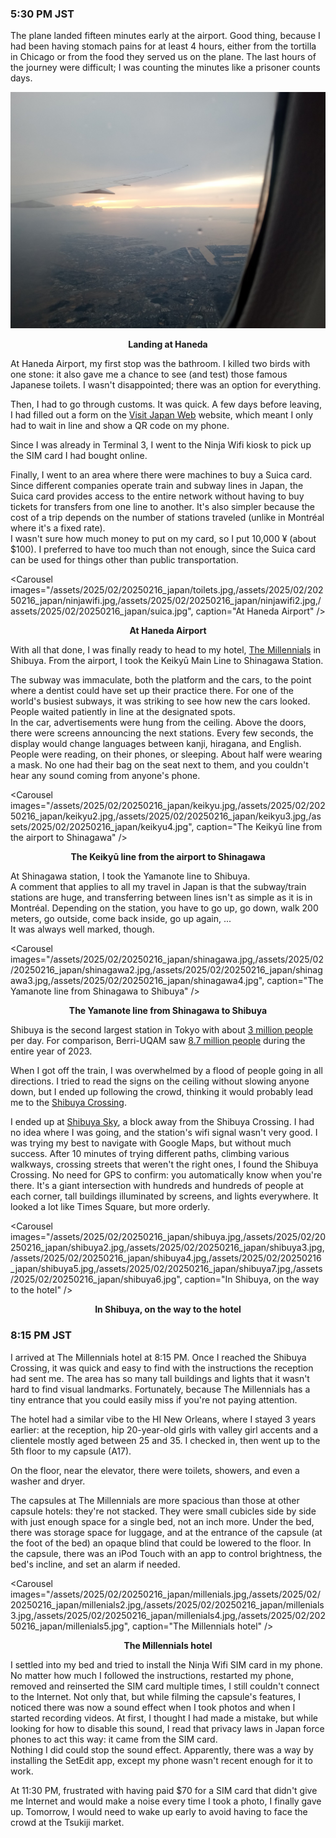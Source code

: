 ### 5:30 PM JST
The plane landed fifteen minutes early at the airport. Good thing, because I had been having stomach pains for at least 4 hours, either from the tortilla in Chicago or from the food they served us on the plane. The last hours of the journey were difficult; I was counting the minutes like a prisoner counts days.

![Landing at Haneda](/assets/2025/02/20250216_japan/landing.jpg)
<p align="center"><b>Landing at Haneda</b></p>

At Haneda Airport, my first stop was the bathroom. I killed two birds with one stone: it also gave me a chance to see (and test) those famous Japanese toilets. I wasn't disappointed; there was an option for everything.

Then, I had to go through customs. It was quick. A few days before leaving, I had filled out a form on the [Visit Japan Web](https://services.digital.go.jp/en/visit-japan-web/) website, which meant I only had to wait in line and show a QR code on my phone.

Since I was already in Terminal 3, I went to the Ninja Wifi kiosk to pick up the SIM card I had bought online.

Finally, I went to an area where there were machines to buy a Suica card. Since different companies operate train and subway lines in Japan, the Suica card provides access to the entire network without having to buy tickets for transfers from one line to another. It's also simpler because the cost of a trip depends on the number of stations traveled (unlike in Montréal where it's a fixed rate).  
I wasn't sure how much money to put on my card, so I put 10,000 ¥ (about $100). I preferred to have too much than not enough, since the Suica card can be used for things other than public transportation.

<Carousel
    images="/assets/2025/02/20250216_japan/toilets.jpg,/assets/2025/02/20250216_japan/ninjawifi.jpg,/assets/2025/02/20250216_japan/ninjawifi2.jpg,/assets/2025/02/20250216_japan/suica.jpg",
    caption="At Haneda Airport"
/>
<p align="center"><b>At Haneda Airport</b></p>

With all that done, I was finally ready to head to my hotel, [The Millennials](https://maps.app.goo.gl/iVtLg68rEfrY6paT8) in Shibuya. From the airport, I took the Keikyū Main Line to Shinagawa Station.

The subway was immaculate, both the platform and the cars, to the point where a dentist could have set up their practice there. For one of the world's busiest subways, it was striking to see how new the cars looked. People waited patiently in line at the designated spots.  
In the car, advertisements were hung from the ceiling. Above the doors, there were screens announcing the next stations. Every few seconds, the display would change languages between kanji, hiragana, and English. People were reading, on their phones, or sleeping. About half were wearing a mask. No one had their bag on the seat next to them, and you couldn't hear any sound coming from anyone's phone.

<Carousel
    images="/assets/2025/02/20250216_japan/keikyu.jpg,/assets/2025/02/20250216_japan/keikyu2.jpg,/assets/2025/02/20250216_japan/keikyu3.jpg,/assets/2025/02/20250216_japan/keikyu4.jpg",
    caption="The Keikyū line from the airport to Shinagawa"
/>
<p align="center"><b>The Keikyū line from the airport to Shinagawa</b></p>

At Shinagawa station, I took the Yamanote line to Shibuya.  
A comment that applies to all my travel in Japan is that the subway/train stations are huge, and transferring between lines isn't as simple as it is in Montréal. Depending on the station, you have to go up, go down, walk 200 meters, go outside, come back inside, go up again, ...  
It was always well marked, though.

<Carousel
    images="/assets/2025/02/20250216_japan/shinagawa.jpg,/assets/2025/02/20250216_japan/shinagawa2.jpg,/assets/2025/02/20250216_japan/shinagawa3.jpg,/assets/2025/02/20250216_japan/shinagawa4.jpg",
    caption="The Yamanote line from Shinagawa to Shibuya"
/>
<p align="center"><b>The Yamanote line from Shinagawa to Shibuya</b></p>

Shibuya is the second largest station in Tokyo with about [3 million people](https://www.jrpass.com/fr/blog/the-biggest-and-busiest-train-stations-in-japan) per day. For comparison, Berri-UQAM saw [8.7 million people](https://www.stm.info/fr/a-propos/informations-entreprise-et-financieres/rapport-annuel-2023/rapport-dactivite#:~:text=L'achalandage%20STM%20a%20progress%C3%A9,soit%20le%20nombre%20de%20correspondances.) during the entire year of 2023.

When I got off the train, I was overwhelmed by a flood of people going in all directions. I tried to read the signs on the ceiling without slowing anyone down, but I ended up following the crowd, thinking it would probably lead me to the [Shibuya Crossing](https://maps.app.goo.gl/PVM4VAPne1XA7D9FA).

I ended up at [Shibuya Sky](https://maps.app.goo.gl/qtipxep4BpWspYEA8), a block away from the Shibuya Crossing. I had no idea where I was going, and the station's wifi signal wasn't very good. I was trying my best to navigate with Google Maps, but without much success. After 10 minutes of trying different paths, climbing various walkways, crossing streets that weren't the right ones, I found the Shibuya Crossing. No need for GPS to confirm: you automatically know when you're there. It's a giant intersection with hundreds and hundreds of people at each corner, tall buildings illuminated by screens, and lights everywhere. It looked a lot like Times Square, but more orderly.

<Carousel
    images="/assets/2025/02/20250216_japan/shibuya.jpg,/assets/2025/02/20250216_japan/shibuya2.jpg,/assets/2025/02/20250216_japan/shibuya3.jpg,/assets/2025/02/20250216_japan/shibuya4.jpg,/assets/2025/02/20250216_japan/shibuya5.jpg,/assets/2025/02/20250216_japan/shibuya7.jpg,/assets/2025/02/20250216_japan/shibuya6.jpg",
    caption="In Shibuya, on the way to the hotel"
/>
<p align="center"><b>In Shibuya, on the way to the hotel</b></p>

### 8:15 PM JST
I arrived at The Millennials hotel at 8:15 PM. Once I reached the Shibuya Crossing, it was quick and easy to find with the instructions the reception had sent me. The area has so many tall buildings and lights that it wasn't hard to find visual landmarks. Fortunately, because The Millennials has a tiny entrance that you could easily miss if you're not paying attention.

The hotel had a similar vibe to the HI New Orleans, where I stayed 3 years earlier: at the reception, hip 20-year-old girls with valley girl accents and a clientele mostly aged between 25 and 35. I checked in, then went up to the 5th floor to my capsule (A17).

On the floor, near the elevator, there were toilets, showers, and even a washer and dryer. 

The capsules at The Millennials are more spacious than those at other capsule hotels: they're not stacked. They were small cubicles side by side with just enough space for a single bed, not an inch more. Under the bed, there was storage space for luggage, and at the entrance of the capsule (at the foot of the bed) an opaque blind that could be lowered to the floor. In the capsule, there was an iPod Touch with an app to control brightness, the bed's incline, and set an alarm if needed.

<Carousel
    images="/assets/2025/02/20250216_japan/millenials.jpg,/assets/2025/02/20250216_japan/millenials2.jpg,/assets/2025/02/20250216_japan/millenials3.jpg,/assets/2025/02/20250216_japan/millenials4.jpg,/assets/2025/02/20250216_japan/millenials5.jpg",
    caption="The Millennials hotel"
/>
<p align="center"><b>The Millennials hotel</b></p>
 
I settled into my bed and tried to install the Ninja Wifi SIM card in my phone. No matter how much I followed the instructions, restarted my phone, removed and reinserted the SIM card multiple times, I still couldn't connect to the Internet. Not only that, but while filming the capsule's features, I noticed there was now a sound effect when I took photos and when I started recording videos. At first, I thought I had made a mistake, but while looking for how to disable this sound, I read that privacy laws in Japan force phones to act this way: it came from the SIM card.  
Nothing I did could stop the sound effect. Apparently, there was a way by installing the SetEdit app, except my phone wasn't recent enough for it to work.

At 11:30 PM, frustrated with having paid $70 for a SIM card that didn't give me Internet and would make a noise every time I took a photo, I finally gave up. Tomorrow, I would need to wake up early to avoid having to face the crowd at the Tsukiji market.
